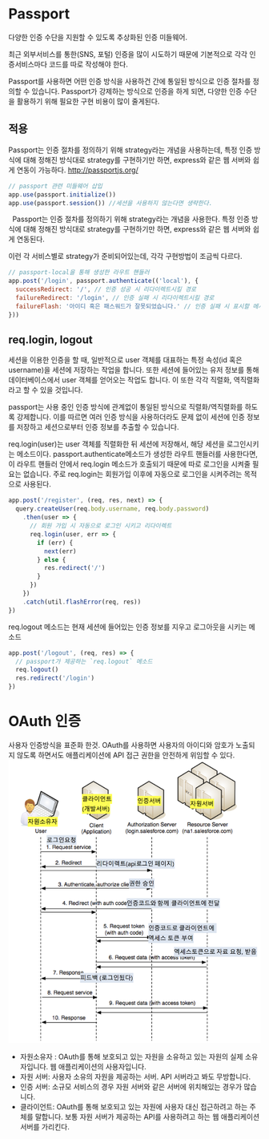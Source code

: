 # Passport
다양한 인증 수단을 지원할 수 있도록 추상화된 인증 미들웨어.

최근 외부서비스를 통한(SNS, 포털) 인증을 많이 시도하기 때문에 기본적으로 각각 인증서비스마다 코드를 따로 작성해야 한다.

Passport를 사용하면 어떤 인증 방식을 사용하건 간에 통일된 방식으로 인증 절차를 정의할 수 있습니다. Passport가 강제하는 방식으로 인증을 하게 되면, 다양한 인증 수단을 활용하기 위해 필요한 구현 비용이 많이 줄게된다.


## 적용
Passport는 인증 절차를 정의하기 위해 strategy라는 개념을 사용하는데, 특정 인증 방식에 대해 정해진 방식대로 strategy를 구현하기만 하면, express와 같은 웹 서버와 쉽게 연동이 가능하다.
http://passportjs.org/

```js 
// passport 관련 미들웨어 삽입
app.use(passport.initialize())
app.use(passport.session()) //세션을 사용하지 않는다면 생략한다.
```
 
Passport는 인증 절차를 정의하기 위해 strategy라는 개념을 사용한다. 특정 인증 방식에 대해 정해진 방식대로 strategy를 구현하기만 하면, express와 같은 웹 서버와 쉽게 연동된다.

이런 각 서비스별로 strategy가 준비되어있는데, 각각 구현방법이 조금씩 다르다.
 
```js
// passport-local을 통해 생성한 라우트 핸들러
app.post('/login', passport.authenticate(('local'), {
  successRedirect: '/', // 인증 성공 시 리다이렉트시킬 경로
  failureRedirect: '/login', // 인증 실패 시 리다이렉트시킬 경로
  failureFlash: '아이디 혹은 패스워드가 잘못되었습니다.' // 인증 실패 시 표시할 메시지
}))
```

## req.login, logout

세션을 이용한 인증을 할 때, 일반적으로 user 객체를 대표하는 특정 속성(id 혹은 username)을 세션에 저장하는 작업을 합니다. 또한 세션에 들어있는 유저 정보를 통해 데이터베이스에서 user 객체를 얻어오는 작업도 합니다. 이 또한 각각 직렬화, 역직렬화라고 할 수 있을 것입니다.

passport는 사용 중인 인증 방식에 관계없이 통일된 방식으로 직렬화/역직렬화를 하도록 강제합니다. 이를 따르면 여러 인증 방식을 사용하더라도 문제 없이 세션에 인증 정보를 저장하고 세션으로부터 인증 정보를 추출할 수 있습니다.

req.login(user)는 user 객체를 직렬화한 뒤 세션에 저장해서, 해당 세션을 로그인시키는 메소드이다. passport.authenticate메소드가 생성한 라우트 핸들러를 사용한다면, 이 라우트 핸들러 안에서 req.login 메소드가 호출되기 때문에 따로 로그인을 시켜줄 필요는 없습니다. 주로 req.login는 회원가입 이후에 자동으로 로그인을 시켜주려는 목적으로 사용된다.

```js
app.post('/register', (req, res, next) => {
  query.createUser(req.body.username, req.body.password)
    .then(user => {
      // 회원 가입 시 자동으로 로그인 시키고 리다이렉트
      req.login(user, err => {
        if (err) {
          next(err)
        } else {
          res.redirect('/')
        }
      })
    })
    .catch(util.flashError(req, res))
})
```

req.logout 메소드는 현재 세션에 들어있는 인증 정보를 지우고 로그아웃을 시키는 메소드
```js 
app.post('/logout', (req, res) => {
  // passport가 제공하는 `req.logout` 메소드
  req.logout()
  res.redirect('/login')
})
```

# OAuth 인증
사용자 인증방식을 표준화 한것.
OAuth를 사용하면 사용자의 아이디와 암호가 노출되지 않도록 하면서도 애플리케이션에 API 접근 권한을 안전하게 위임할 수 있다.
![42-1](../img/42-1.png)

- 자원소유자 : OAuth를 통해 보호되고 있는 자원을 소유하고 있는 자원의 실제 소유자입니다. 웹 애플리케이션의 사용자입니다.
- 자원 서버: 사용자 소유의 자원을 제공하는 서버. API 서버라고 봐도 무방합니다.
- 인증 서버: 소규모 서비스의 경우 자원 서버와 같은 서버에 위치해있는 경우가 많습니다.
- 클라이언트: OAuth를 통해 보호되고 있는 자원에 사용자 대신 접근하려고 하는 주체를 말합니다. 보통 자원 서버가 제공하는 API를 사용하려고 하는 웹 애플리케이션 서버를 가리킨다.